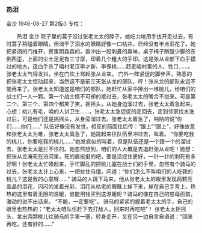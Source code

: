 ### 热泪
金沙
1946-08-27
第2版()
专栏：

　　热泪
    金沙
    院子里的蒿子没过张老太太的脖子。她吃力地用手拔开走过去，有时蒿子稍碰着眼睛，但淌干了泪水的眼睛好像一口枯井，已经没有半点泪花了。她把紧闭的门推开，房里阴森森的，直冲出一股刺鼻的臭味，桌子椅子断腿少脚的东倒西歪，上面的尘土足足有三寸厚，印着几个粗大的手印。这是张从龙部下血手摸过的地方，这血手杀了咱村老汉李才新、李保桃……赶走咱村里的人、牲口……。张老太太气得发抖，坐在门坎上骂起张从龙来。
    门外一阵紧促的脚步声，熟悉的把张老太太惊动起来，当然这不是前三天张从龙的部队，哼！张从龙的部队永远不能再来了。张老太太知道这是咱们的部队，她赶忙从家中捧出一堆桃儿，给咱们的战士们一人一颗。第一个战士情不可却的接过去，张老太太的嘴合不拢来。可是第二个、第三个、第四个都笑了笑，摇摇头，从她身边溜过去，张老太太着急起来。心想：桃儿有毛，咱的人讲卫生……，张老太太急促促的走回去，走到邻家找水洗过后，可是他们还是摇摇头，从身旁溜过去。张老太太着急了，呐呐的说“你们……你们……”
    队伍好像没有发觉，相反的前面往后传：“跟上”“跟上”，好像故意和张老太太为难，张老太太真急了，她跳起来往队伍里冲过去，叫着。
    “你要吃我的桃儿，你要吃我的桃儿……”她发疯似的叫着，但是队伍还是一个跟一个的溜过去，张老太太是拦不住的。她忽然想到，咱们的人大概是去追赶张从龙吧！她想：把张从龙淹死在汾河里，死的直挺挺的吧，要是活捉住更好，一针一针的刺死有多好啊！张老太太忙碌起来，手忙脚乱的把桃儿塞在战士们的手里，忽然有个骑马的过去，张老太太计上心来，一把拉住马缰，问道：“你们怎么不叫咱们的人吃我的桃儿？这是我的心意呀……”
    骑马的人跳下马来，他从张老太太的眼里发现两颗亮晶晶的泪花，闪闪的发着光彩，泪花从枯老的眼眶上掉下来，掉在自己手背上，热热的这里有着无限的温暖，谁能用钱买到这温暖呢？骑马的像在自己的慈母面前，激动的说不出话来。
    “不能，一定要吃”。
    骑马的紧紧的握着老太太的手，自己的眼里也热热的：“老太太咱队伍赶下去打敌人，回来时再吃吧”！
    张老太太摇摇头，拿出两颗桃儿往骑马的手里一塞，转身走开，又在另一边自言自语说：“回来再吃，还有好的……”
